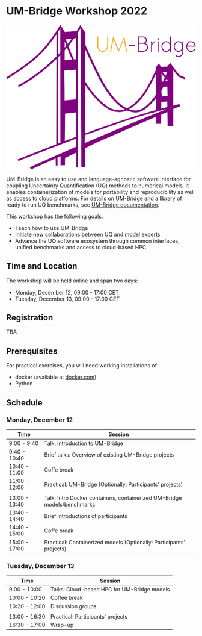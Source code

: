 # UM-Bridge Workshop 2022

![UM-Bridge logo](/UM-bridge.png)

UM-Bridge is an easy to use and language-agnostic software interface for coupling Uncertainty Quantification (UQ) methods to numerical models. It enables containerization of models for portability and reproducibility as well as access to cloud platforms. For details on UM-Bridge and a library of ready to run  UQ benchmarks, see [UM-Bridge documentation](https://um-bridge-benchmarks.readthedocs.io/en/docs/).

This workshop has the following goals:

* Teach how to use UM-Bridge
* Initiate new collaborations between UQ and model experts
* Advance the UQ software ecosystem through common interfaces, unified benchmarks and access to cloud-based HPC

## Time and Location

The workshop will be held online and span two days:
* Monday, December 12, 09:00 - 17:00 CET
* Tuesday, December 13, 09:00 - 17:00 CET

## Registration

TBA

## Prerequisites

For practical exercises, you will need working installations of
* docker (available at [docker.com](https://www.docker.com/))
* Python

## Schedule

### Monday, December 12
| Time | Session |
| --- | --- |
| 9:00 - 9:40 | Talk: Introduction to UM-Bridge |
| 9:40 - 10:40 | Brief talks: Overview of existing UM-Bridge projects |
| 10:40 - 11:00 | Coffe break |
| 11:00 - 12:00 | Practical: UM-Bridge (Optionally: Participants' projects) |
|  |  |
| 13:00 - 13:40 | Talk: Intro Docker containers, containerized UM-Bridge models/benchmarks |
| 13:40 - 14:40 | Brief introductions of participants |
| 14:40 - 15:00 | Coffe break |
| 15:00 - 17:00 | Practical: Containerized models (Optionally: Participants' projects) |

### Tuesday, December 13
| Time | Session |
| --- | --- |
| 9:00 - 10:00 | Talks: Cloud-based HPC for UM-Bridge models |
| 10:00 - 10:20 | Coffee break |
| 10:20 - 12:00 | Discussion groups |
|  |  |
| 13:00 - 16:30 | Practical: Participants' projects |
| 16:30 - 17:00 | Wrap-up |
